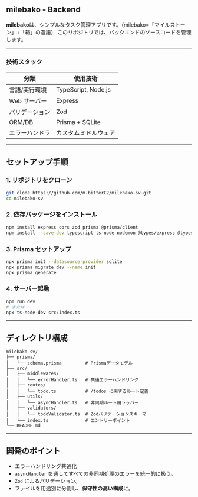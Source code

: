 ## milebako - Backend

**milebako**は、シンプルなタスク管理アプリです。（milebako=「マイルストーン」+「箱」の造語）
このリポジトリでは、バックエンドのソースコードを管理します。

---

### 技術スタック

| 分類           | 使用技術             |
| -------------- | -------------------- |
| 言語/実行環境  | TypeScript, Node.js  |
| Web サーバー   | Express              |
| バリデーション | Zod                  |
| ORM/DB         | Prisma + SQLite      |
| エラーハンドラ | カスタムミドルウェア |

---

## セットアップ手順

### 1. リポジトリをクローン

```bash
git clone https://github.com/m-bitterC2/milebako-sv.git
cd milebako-sv
```

### 2. 依存パッケージをインストール

```bash
npm install express cors zod prisma @prisma/client
npm install --save-dev typescript ts-node nodemon @types/express @types/cors @types/node
```

### 3. Prisma セットアップ

```bash
npx prisma init --datasource-provider sqlite
npx prisma migrate dev --name init
npx prisma generate
```

### 4. サーバー起動

```bash
npm run dev
# または
npx ts-node-dev src/index.ts
```

---

## ディレクトリ構成

```
milebako-sv/
├── prisma/
│   └── schema.prisma         # Prismaデータモデル
├── src/
│   ├── middlewares/
│   │   └── errorHandler.ts   # 共通エラーハンドリング
│   ├── routes/
│   │   └── todo.ts           # /todos に関するルート定義
│   ├── utils/
│   │   └── asyncHandler.ts   # 非同期ルート用ラッパー
│   ├── validators/
│   │   └── todoValidator.ts  # Zodバリデーションスキーマ
│   └── index.ts              # エントリーポイント
└── README.md
```

---

## 開発のポイント

- エラーハンドリング共通化
- `asyncHandler` を通してすべての非同期処理のエラーを統一的に扱う。
- `Zod` によるバリデーション。
- ファイルを用途別に分割し、**保守性の高い構成**に。
